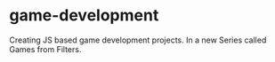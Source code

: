 # game-development
Creating JS based game development projects. In a new Series called Games from Filters.
